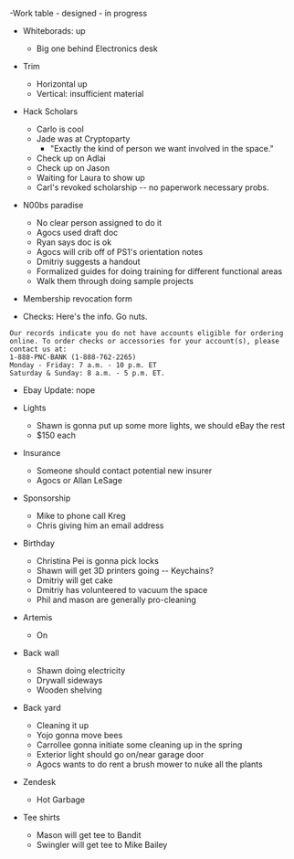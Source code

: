 -Work table
    - designed
    - in progress

- Whiteborads: up
    - Big one behind Electronics desk

- Trim
    - Horizontal up
    - Vertical: insufficient material

- Hack Scholars
    - Carlo is cool
    - Jade was at Cryptoparty
         - "Exactly the kind of person we want involved in the space."
    - Check up on Adlai
    - Check up on Jason
    - Waiting for Laura to show up
    - Carl's revoked scholarship -- no paperwork necessary probs.

- N00bs paradise
    - No clear person assigned to do it
    - Agocs used draft doc
    - Ryan says doc is ok
    - Agocs will crib off of PS1's orientation notes
    - Dmitriy suggests a handout
    - Formalized guides for doing training for different functional areas
    - Walk them through doing sample projects

- Membership revocation form

- Checks: Here's the info. Go nuts.

```
Our records indicate you do not have accounts eligible for ordering online. To order checks or accessories for your account(s), please contact us at:
1-888-PNC-BANK (1-888-762-2265)
Monday - Friday: 7 a.m. - 10 p.m. ET
Saturday & Sunday: 8 a.m. - 5 p.m. ET.
```

- Ebay Update: nope

- Lights
    - Shawn is gonna put up some more lights, we should eBay the rest
    - $150 each

- Insurance
    - Someone should contact potential new insurer
    - Agocs or Allan LeSage

- Sponsorship
    - Mike to phone call Kreg
    - Chris giving him an email address

- Birthday
    - Christina Pei is gonna pick locks
    - Shawn will get 3D printers going -- Keychains?
    - Dmitriy will get cake
    - Dmitriy has volunteered to vacuum the space
    - Phil and mason are generally pro-cleaning

- Artemis
    - On

- Back wall
    - Shawn doing electricity
    - Drywall sideways
    - Wooden shelving

- Back yard
    - Cleaning it up
    - Yojo gonna move bees
    - Carrollee gonna initiate some cleaning up in the spring
    - Exterior light should go on/near garage door
    - Agocs wants to do rent a brush mower to nuke all the plants

- Zendesk
    - Hot Garbage

- Tee shirts
    - Mason will get tee to Bandit
    - Swingler will get tee to Mike Bailey


